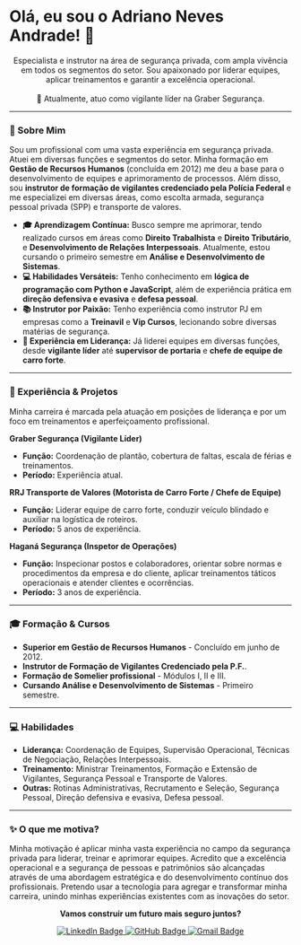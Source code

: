 # Olá, eu sou o Adriano Neves Andrade! 👋

<p align="center">
  Especialista e instrutor na área de segurança privada, com ampla vivência em todos os segmentos do setor. Sou apaixonado por liderar equipes, aplicar treinamentos e garantir a excelência operacional.
  <br><br>
  💼 Atualmente, atuo como vigilante líder na Graber Segurança.
</p>

---

### 🚀 Sobre Mim

Sou um profissional com uma vasta experiência em segurança privada. Atuei em diversas funções e segmentos do setor. Minha formação em **Gestão de Recursos Humanos** (concluída em 2012) me deu a base para o desenvolvimento de equipes e aprimoramento de processos. Além disso, sou **instrutor de formação de vigilantes credenciado pela Polícia Federal** e me especializei em diversas áreas, como escolta armada, segurança pessoal privada (SPP) e transporte de valores.

* **🎓 Aprendizagem Contínua:** Busco sempre me aprimorar, tendo realizado cursos em áreas como **Direito Trabalhista** e **Direito Tributário**, e **Desenvolvimento de Relações Interpessoais**. Atualmente, estou cursando o primeiro semestre em **Análise e Desenvolvimento de Sistemas**.
* **💻 Habilidades Versáteis:** Tenho conhecimento em **lógica de programação com Python e JavaScript**, além de experiência prática em **direção defensiva e evasiva** e **defesa pessoal**.
* **📚 Instrutor por Paixão:** Tenho experiência como instrutor PJ em empresas como a **Treinavil** e **Vip Cursos**, lecionando sobre diversas matérias de segurança.
* **💪 Experiência em Liderança:** Já liderei equipes em diversas funções, desde **vigilante líder** até **supervisor de portaria** e **chefe de equipe de carro forte**.

---

### 💼 Experiência & Projetos

Minha carreira é marcada pela atuação em posições de liderança e por um foco em treinamentos e aperfeiçoamento profissional.

**Graber Segurança (Vigilante Líder)**
* **Função:** Coordenação de plantão, cobertura de faltas, escala de férias e treinamentos.
* **Período:** Experiência atual.

**RRJ Transporte de Valores (Motorista de Carro Forte / Chefe de Equipe)**
* **Função:** Liderar equipe de carro forte, conduzir veículo blindado e auxiliar na logística de roteiros.
* **Período:** 5 anos de experiência.

**Haganá Segurança (Inspetor de Operações)**
* **Função:** Inspecionar postos e colaboradores, orientar sobre normas e procedimentos da empresa e do cliente, aplicar treinamentos táticos operacionais e atender clientes e ocorrências.
* **Período:** 3 anos de experiência.

---

### 🎓 Formação & Cursos

* **Superior em Gestão de Recursos Humanos** - Concluído em junho de 2012.
* **Instrutor de Formação de Vigilantes Credenciado pela P.F.**.
* **Formação de Somelier profissional** - Módulos I, II e III.
* **Cursando Análise e Desenvolvimento de Sistemas** - Primeiro semestre.

---

### 💻 Habilidades

* **Liderança:** Coordenação de Equipes, Supervisão Operacional, Técnicas de Negociação, Relações Interpessoais.
* **Treinamento:** Ministrar Treinamentos, Formação e Extensão de Vigilantes, Segurança Pessoal e Transporte de Valores.
* **Outras:** Rotinas Administrativas, Recrutamento e Seleção, Segurança Pessoal, Direção defensiva e evasiva, Defesa pessoal.

---

### ✨ O que me motiva?

Minha motivação é aplicar minha vasta experiência no campo da segurança privada para liderar, treinar e aprimorar equipes. Acredito que a excelência operacional e a segurança de pessoas e patrimônios são alcançadas através de uma abordagem estratégica e do desenvolvimento contínuo dos profissionais. Pretendo usar a tecnologia para agregar e transformar minha carreira, unindo minhas experiências existentes com as inovações do setor.

<p align="center">
  <strong>Vamos construir um futuro mais seguro juntos?</strong>
</p>

<p align="center">
  <a href="URL_LINKEDIN">
    <img src="https://img.shields.io/badge/LinkedIn-0077B5?style=for-the-badge&logo=linkedin&logoColor=white" alt="LinkedIn Badge"/>
  </a>
  <a href="URL_GITHUB">
    <img src="https://img.shields.io/badge/GitHub-100000?style=for-the-badge&logo=github&logoColor=white" alt="GitHub Badge"/>
  </a>
  <a href="mailto:SEU_EMAIL@gmail.com">
    <img src="https://img.shields.io/badge/Gmail-D14836?style=for-the-badge&logo=gmail&logoColor=white" alt="Gmail Badge"/>
  </a>
</p>
